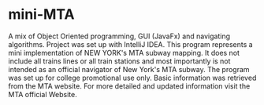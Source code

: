 # mini-MTA
A mix of Object Oriented programming, GUI (JavaFx) and navigating algorithms.
Project was set up with IntelliJ IDEA.
This program represents a mini implementation of NEW YORK's MTA subway mapping. 
It does not include all trains lines or all train stations and most importantly is 
not intended as an official navigator of New York's MTA subway. 
The program was set up for college promotional use only. 
Basic information was retrieved from the MTA website. 
For more detailed and updated information visit the MTA official Website.  

